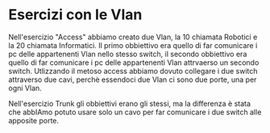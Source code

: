 # Esercizi con le Vlan

Nell'esercizio "Access" abbiamo creato due Vlan, la 10 chiamata Robotici e la 20 chiamata Informatici. Il primo obbiettivo era quello di far comunicare i pc delle appartenenti Vlan nello stesso switch, il secondo obbiettivo era quello di far comunicare i pc delle appartenenti Vlan attrvaerso un secondo switch. Utlizzando il metoso access abbiamo dovuto collegare i due switch attraverso due cavi, perchè essendoci due Vlan ci sono due porte, una per ogni Vlan.

Nell'esercizio Trunk gli obbiettivi erano gli stessi, ma la differenza è stata che abbIAmo potuto usare solo un cavo per far comunicare i due switch alle apposite porte.
